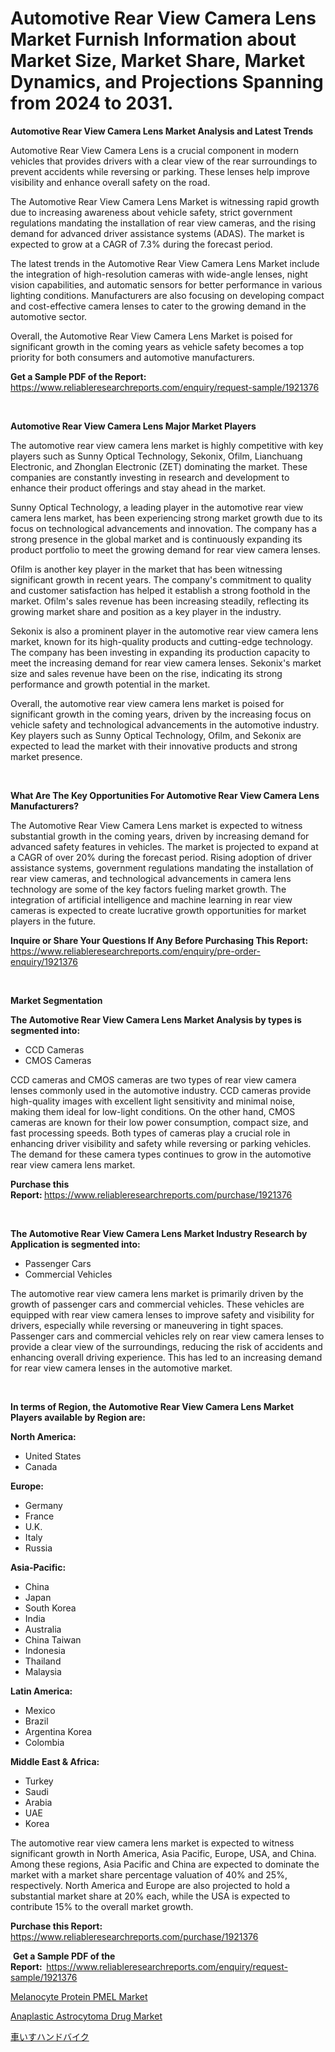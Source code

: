 <p><h1>Automotive Rear View Camera Lens Market Furnish Information about Market Size, Market Share, Market Dynamics, and Projections Spanning from 2024 to 2031.</h1></p><p><strong>Automotive Rear View Camera Lens Market Analysis and Latest Trends</strong></p>
<p><p>Automotive Rear View Camera Lens is a crucial component in modern vehicles that provides drivers with a clear view of the rear surroundings to prevent accidents while reversing or parking. These lenses help improve visibility and enhance overall safety on the road.</p><p>The Automotive Rear View Camera Lens Market is witnessing rapid growth due to increasing awareness about vehicle safety, strict government regulations mandating the installation of rear view cameras, and the rising demand for advanced driver assistance systems (ADAS). The market is expected to grow at a CAGR of 7.3% during the forecast period.</p><p>The latest trends in the Automotive Rear View Camera Lens Market include the integration of high-resolution cameras with wide-angle lenses, night vision capabilities, and automatic sensors for better performance in various lighting conditions. Manufacturers are also focusing on developing compact and cost-effective camera lenses to cater to the growing demand in the automotive sector.</p><p>Overall, the Automotive Rear View Camera Lens Market is poised for significant growth in the coming years as vehicle safety becomes a top priority for both consumers and automotive manufacturers.</p></p>
<p><strong>Get a Sample PDF of the Report:&nbsp;</strong> <a href="https://www.reliableresearchreports.com/enquiry/request-sample/1921376">https://www.reliableresearchreports.com/enquiry/request-sample/1921376</a></p>
<p>&nbsp;</p>
<p><strong>Automotive Rear View Camera Lens Major Market Players</strong></p>
<p><p>The automotive rear view camera lens market is highly competitive with key players such as Sunny Optical Technology, Sekonix, Ofilm, Lianchuang Electronic, and Zhonglan Electronic (ZET) dominating the market. These companies are constantly investing in research and development to enhance their product offerings and stay ahead in the market.</p><p>Sunny Optical Technology, a leading player in the automotive rear view camera lens market, has been experiencing strong market growth due to its focus on technological advancements and innovation. The company has a strong presence in the global market and is continuously expanding its product portfolio to meet the growing demand for rear view camera lenses.</p><p>Ofilm is another key player in the market that has been witnessing significant growth in recent years. The company's commitment to quality and customer satisfaction has helped it establish a strong foothold in the market. Ofilm's sales revenue has been increasing steadily, reflecting its growing market share and position as a key player in the industry.</p><p>Sekonix is also a prominent player in the automotive rear view camera lens market, known for its high-quality products and cutting-edge technology. The company has been investing in expanding its production capacity to meet the increasing demand for rear view camera lenses. Sekonix's market size and sales revenue have been on the rise, indicating its strong performance and growth potential in the market.</p><p>Overall, the automotive rear view camera lens market is poised for significant growth in the coming years, driven by the increasing focus on vehicle safety and technological advancements in the automotive industry. Key players such as Sunny Optical Technology, Ofilm, and Sekonix are expected to lead the market with their innovative products and strong market presence.</p></p>
<p>&nbsp;</p>
<p><strong>What Are The Key Opportunities For Automotive Rear View Camera Lens Manufacturers?</strong></p>
<p><p>The Automotive Rear View Camera Lens market is expected to witness substantial growth in the coming years, driven by increasing demand for advanced safety features in vehicles. The market is projected to expand at a CAGR of over 20% during the forecast period. Rising adoption of driver assistance systems, government regulations mandating the installation of rear view cameras, and technological advancements in camera lens technology are some of the key factors fueling market growth. The integration of artificial intelligence and machine learning in rear view cameras is expected to create lucrative growth opportunities for market players in the future.</p></p>
<p><strong>Inquire or Share Your Questions If Any Before Purchasing This Report:</strong> <a href="https://www.reliableresearchreports.com/enquiry/pre-order-enquiry/1921376">https://www.reliableresearchreports.com/enquiry/pre-order-enquiry/1921376</a></p>
<p>&nbsp;</p>
<p><strong>Market Segmentation</strong></p>
<p><strong>The Automotive Rear View Camera Lens Market Analysis by types is segmented into:</strong></p>
<p><ul><li>CCD Cameras</li><li>CMOS Cameras</li></ul></p>
<p><p>CCD cameras and CMOS cameras are two types of rear view camera lenses commonly used in the automotive industry. CCD cameras provide high-quality images with excellent light sensitivity and minimal noise, making them ideal for low-light conditions. On the other hand, CMOS cameras are known for their low power consumption, compact size, and fast processing speeds. Both types of cameras play a crucial role in enhancing driver visibility and safety while reversing or parking vehicles. The demand for these camera types continues to grow in the automotive rear view camera lens market.</p></p>
<p><strong>Purchase this Report:&nbsp;</strong><a href="https://www.reliableresearchreports.com/purchase/1921376">https://www.reliableresearchreports.com/purchase/1921376</a></p>
<p>&nbsp;</p>
<p><strong>The Automotive Rear View Camera Lens Market Industry Research by Application is segmented into:</strong></p>
<p><ul><li>Passenger Cars</li><li>Commercial Vehicles</li></ul></p>
<p><p>The automotive rear view camera lens market is primarily driven by the growth of passenger cars and commercial vehicles. These vehicles are equipped with rear view camera lenses to improve safety and visibility for drivers, especially while reversing or maneuvering in tight spaces. Passenger cars and commercial vehicles rely on rear view camera lenses to provide a clear view of the surroundings, reducing the risk of accidents and enhancing overall driving experience. This has led to an increasing demand for rear view camera lenses in the automotive market.</p></p>
<p>&nbsp;</p>
<p><strong>In terms of Region, the Automotive Rear View Camera Lens Market Players available by Region are:</strong></p>
<p>
    <p> <strong> North America: </strong>
        <ul>
            <li>United States</li>
            <li>Canada</li>
        </ul>
        </p> 
    <p> <strong> Europe: </strong>
        <ul>
            <li>Germany</li>
            <li>France</li>
            <li>U.K.</li>
            <li>Italy</li>
            <li>Russia</li>
        </ul>
        </p> 
    <p> <strong> Asia-Pacific: </strong>
        <ul>
            <li>China</li>
            <li>Japan</li>
            <li>South Korea</li>
            <li>India</li>
            <li>Australia</li>
            <li>China Taiwan</li>
            <li>Indonesia</li>
            <li>Thailand</li>
            <li>Malaysia</li>
        </ul>
        </p> 
    <p> <strong> Latin America: </strong>
        <ul>
            <li>Mexico</li>
            <li>Brazil</li>
            <li>Argentina Korea</li>
            <li>Colombia</li>
        </ul>
        </p> 
    <p> <strong> Middle East & Africa: </strong>
        <ul>
            <li>Turkey</li>
            <li>Saudi</li>
            <li>Arabia</li>
            <li>UAE</li>
            <li>Korea</li>
        </ul>
    </p>
    </p>
<p><p>The automotive rear view camera lens market is expected to witness significant growth in North America, Asia Pacific, Europe, USA, and China. Among these regions, Asia Pacific and China are expected to dominate the market with a market share percentage valuation of 40% and 25%, respectively. North America and Europe are also projected to hold a substantial market share at 20% each, while the USA is expected to contribute 15% to the overall market growth.</p></p>
<p><strong>Purchase this Report: </strong><a href="https://www.reliableresearchreports.com/purchase/1921376">https://www.reliableresearchreports.com/purchase/1921376</a></p>
<p>&nbsp;<strong>Get a Sample PDF of the Report:&nbsp;&nbsp;</strong><a href="https://www.reliableresearchreports.com/enquiry/request-sample/1921376">https://www.reliableresearchreports.com/enquiry/request-sample/1921376</a></p>
<p><strong></strong></p>
<p><p><a href="https://view.publitas.com/reportprime-1/melanocyte-protein-pmel-market-size-2023-2030-global-industrial-analysis-key-geographical-regions-market-share-top-key-players-product-types-and-forecast-research-report/">Melanocyte Protein PMEL Market</a></p><p><a href="https://view.publitas.com/reportprime-1/anaplastic-astrocytoma-drug-market-research-report-forecasted-for-period-from-2023-2030-by-market-type-market-application-and-region/">Anaplastic Astrocytoma Drug Market</a></p><p><a href="https://medium.com/@boydyundt1/%E8%BB%8A%E3%81%84%E3%81%99%E3%83%8F%E3%83%B3%E3%83%89%E3%83%90%E3%82%A4%E3%82%AF%E5%B8%82%E5%A0%B4-%E5%B8%82%E5%A0%B4%E3%82%B7%E3%82%A7%E3%82%A2-%E5%B8%82%E5%A0%B4%E3%83%88%E3%83%AC%E3%83%B3%E3%83%89-%E5%B0%86%E6%9D%A5%E3%81%AE%E6%88%90%E9%95%B7%E3%82%92%E6%8E%A2%E3%82%8B-d11db9bc3887">車いすハンドバイク</a></p></p>